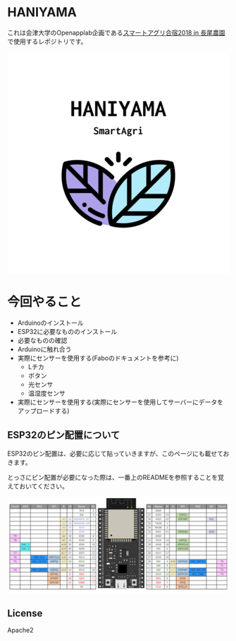 # HANIYAMA

これは会津大学のOpenapplab企画である[スマートアグリ合宿2018 in 長尾農園](https://www.facebook.com/events/216671189128031/)で使用するレポジトリです。

![SmartAgriIoT](./pic/logo.png)

# 今回やること
- Arduinoのインストール
- ESP32に必要なもののインストール
- 必要なものの確認
- Arduinoに触れ合う
- 実際にセンサーを使用する(Faboのドキュメントを参考に)
    - Lチカ
    - ボタン
    - 光センサ
    - 温湿度センサ
- 実際にセンサーを使用する(実際にセンサーを使用してサーバーにデータをアップロードする)

## ESP32のピン配置について

ESP32のピン配置は、必要に応じて貼っていきますが、このページにも載せておきます。

とっさにピン配置が必要になった際は、一番上のREADMEを参照することを覚えておいてください。

![ESP32_PIN](./pic/ESP32_pin.png)

## License
Apache2

